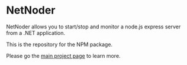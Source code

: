 # NetNoder

NetNoder allows you to start/stop and monitor a node.js express server from a .NET application.


This is the repository for the NPM package.

Please go the [main project page](https://github.com/kdelmonte/netnoder) to learn more.